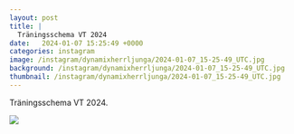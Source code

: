 ```yaml
---
layout: post
title: |
  Träningsschema VT 2024
date:   2024-01-07 15:25:49 +0000
categories: instagram
image: /instagram/dynamixherrljunga/2024-01-07_15-25-49_UTC.jpg
background: /instagram/dynamixherrljunga/2024-01-07_15-25-49_UTC.jpg
thumbnail: /instagram/dynamixherrljunga/2024-01-07_15-25-49_UTC.jpg
---
```

Träningsschema VT 2024.



<img src='/www-dynamix-herrljunga/instagram/dynamixherrljunga/2024-01-07_15-25-49_UTC.jpg' class='img-fluid' />
